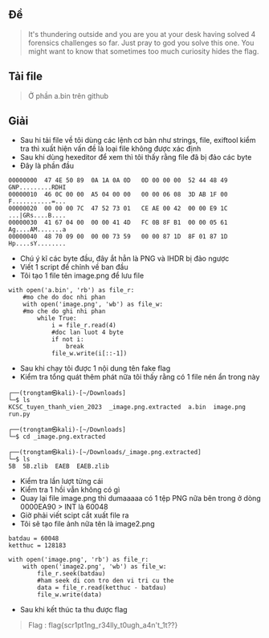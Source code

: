 ## Đề 
> It's thundering outside and you are you at your desk having solved 4 forensics challenges so far. Just pray to god you solve this one. You might want to know that sometimes too much curiosity hides the flag.
## Tải file 
> Ở phần a.bin trên github
## Giải 
- Sau hi tải file về tôi dùng các lệnh cơ bản như strings, file, exiftool kiểm tra thì xuất hiện vấn đề là loại file không được xác định
- Sau khi dùng hexeditor để xem thì tôi thấy rằng file đã bị đảo các byte 
- Đây là phần đầu
```text
00000000  47 4E 50 89  0A 1A 0A 0D   0D 00 00 00  52 44 48 49                                                                                          GNP.........RDHI
00000010  46 0C 00 00  A5 04 00 00   00 00 06 08  3D AB 1F 00                                                                                          F...........=...
00000020  00 00 00 7C  47 52 73 01   CE AE 00 42  00 00 E9 1C                                                                                          ...|GRs....B....
00000030  41 67 04 00  00 00 41 4D   FC 0B 8F B1  00 00 05 61                                                                                          Ag....AM.......a
00000040  48 70 09 00  00 00 73 59   00 00 87 1D  8F 01 87 1D                                                                                          Hp....sY........
```
- Chú ý kĩ các byte đầu, đây ắt hẳn là PNG và IHDR bị đảo ngược
- Viết 1 script để chỉnh về ban đầu 
- Tôi tạo 1 file tên image.png để lưu file 
```text
with open('a.bin', 'rb') as file_r:
	#mo che do doc nhi phan
	with open('image.png', 'wb') as file_w:
	#mo che do ghi nhi phan
		while True:
			i = file_r.read(4)
			#doc lan luot 4 byte
			if not i:
				break
			file_w.write(i[::-1])
```
- Sau khi chạy tôi được 1 nội dung tên fake flag
- Kiểm tra tổng quát thêm phát nữa tôi thấy rằng có 1 file nén ẩn trong này 
```text
┌──(trongtam㉿kali)-[~/Downloads]
└─$ ls
KCSC_tuyen_thanh_vien_2023  _image.png.extracted  a.bin  image.png  run.py
                                                                                                                                                                       
┌──(trongtam㉿kali)-[~/Downloads]
└─$ cd _image.png.extracted 
                                                                                                                                                                       
┌──(trongtam㉿kali)-[~/Downloads/_image.png.extracted]
└─$ ls
5B  5B.zlib  EAEB  EAEB.zlib                          
````
- Kiểm tra lần lượt từng cái 
- Kiểm tra 1 hồi vẫn không có gì 
- Quay lại file image.png thì dumaaaaa có 1 tệp PNG nữa bên trong ở dòng 0000EA90 > INT là 60048
- Giờ phải viết scipt cắt xuất file ra
- Tôi sẽ tạo file ảnh nữa tên là image2.png
```text
batdau = 60048
ketthuc = 128183

with open('image.png', 'rb') as file_r:
	with open('image2.png', 'wb') as file_w:
		file_r.seek(batdau)
		#ham seek di con tro den vi tri cu the
		data = file_r.read(ketthuc - batdau)
		file_w.write(data)
```
- Sau khi kết thúc ta thu được flag 
> Flag : flag{scr1pt1ng_r34lly_t0ugh_a4n't_1t??}


